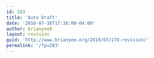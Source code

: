 ```yaml
---
id: 283
title: 'Auto Draft'
date: '2010-07-16T17:38:00-04:00'
author: brianyee0
layout: revision
guid: 'http://www.brianyee.org/2010/07/278-revision/'
permalink: '/?p=283'
---
```


